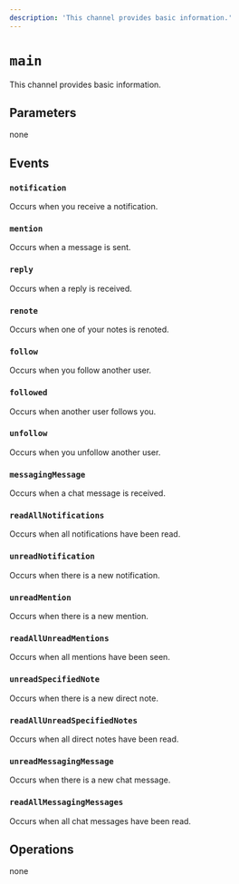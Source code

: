 ```yaml
---
description: 'This channel provides basic information.'
---
```


# `main`

This channel provides basic information.

## Parameters

none

## Events

### `notification`

<MkSchemaViewer :schema="{
	$ref: 'misskey://Notification'
}"/>

Occurs when you receive a notification.

### `mention`

<MkSchemaViewer :schema="{
	$ref: 'misskey://Note'
}"/>

Occurs when a message is sent.

### `reply`

<MkSchemaViewer :schema="{
	$ref: 'misskey://Note'
}"/>

Occurs when a reply is received.

### `renote`

<MkSchemaViewer :schema="{
	$ref: 'misskey://Note'
}"/>

Occurs when one of your notes is renoted.

### `follow`

<MkSchemaViewer :schema="{
	$ref: 'misskey://User'
}"/>

Occurs when you follow another user.

### `followed`

<MkSchemaViewer :schema="{
	$ref: 'misskey://User'
}"/>

Occurs when another user follows you.

### `unfollow`

<MkSchemaViewer :schema="{
	$ref: 'misskey://User'
}"/>

Occurs when you unfollow another user.

### `messagingMessage`

<MkSchemaViewer :schema="{
	$ref: 'misskey://MessagingMessage'
}"/>

Occurs when a chat message is received.

### `readAllNotifications`

Occurs when all notifications have been read.

### `unreadNotification`

Occurs when there is a new notification.

### `unreadMention`

Occurs when there is a new mention.

### `readAllUnreadMentions`

Occurs when all mentions have been seen.

### `unreadSpecifiedNote`

Occurs when there is a new direct note.

### `readAllUnreadSpecifiedNotes`

Occurs when all direct notes have been read.

### `unreadMessagingMessage`

Occurs when there is a new chat message.

### `readAllMessagingMessages`

Occurs when all chat messages have been read.

## Operations

none
